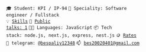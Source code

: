 <code>🎓 Student: KPI / IP-94</code>
<code>👷 Speciality: Software engineer / Fullstack</code><br>
<code>💡 [Skills](SKILLS.md)</code>
<code>📢 [Public talks: 1](TALKS.md)</code>
<code>🧑‍💻 Languages: JavaScript</code>
<code>📦 Tech stack: node.js, next.js, express, nest.js</code>
<code>🪙 [Rates](RATES.md)</code><br>
<code>💬 telegram: [@bespaliy12348](https://t.me/bespaliy12348)</code>
<code>📫 [bes20020401@gmail.com](mailto:bes20020401@gmail.com)</code>
